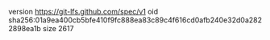version https://git-lfs.github.com/spec/v1
oid sha256:01a9ea400cb5bfe410f9fc888ea83c89c4f616cd0afb240e32d0a2822898ea1b
size 2617
